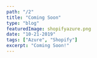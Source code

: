 ```yaml
---
path: "/2"
title: "Coming Soon"
type: "blog"
featuredImage: shopifyazure.png
date: "10-21-2019"
tags: ["Azure", "Shopify"]
excerpt: "Coming Soon!"
---
```

